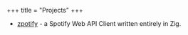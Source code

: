 +++
title = "Projects"
+++

* [zpotify](https://github.com/hosackm/zpotify) - a Spotify Web API Client written entirely in Zig.
